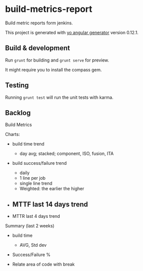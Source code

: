 # build-metrics-report

Build metric reports form jenkins.

This project is generated with [yo angular generator](https://github.com/yeoman/generator-angular)
version 0.12.1.

## Build & development


Run `grunt` for building and `grunt serve` for preview.

It might require you to install the compass gem.

## Testing

Running `grunt test` will run the unit tests with karma.


## Backlog

Build Metrics

Charts:
 - build time trend
   - day avg; stacked; component, ISO, fusion, ITA

 - build success/failure trend
   - daily
   - 1 line per job
   - single line trend
   - Weighted: the earlier the higher

 - MTTF last 14 days trend
   -

 - MTTR last 4 days trend

Summary (last 2 weeks)
- build time
  - AVG, Std dev
- Success/Failure %


- Relate area of code with break
